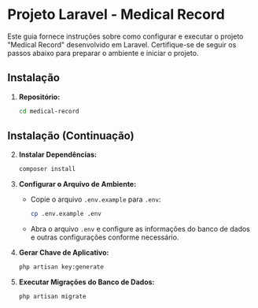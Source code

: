 # Projeto Laravel - Medical Record

Este guia fornece instruções sobre como configurar e executar o projeto "Medical Record" desenvolvido em Laravel. Certifique-se de seguir os passos abaixo para preparar o ambiente e iniciar o projeto.

## Instalação

1. **Repositório:**
   ```bash
   cd medical-record

## Instalação (Continuação)

2. **Instalar Dependências:**
   ```bash
   composer install

3. **Configurar o Arquivo de Ambiente:**
   - Copie o arquivo `.env.example` para `.env`:
     ```bash
     cp .env.example .env
     ```
   - Abra o arquivo `.env` e configure as informações do banco de dados e outras configurações conforme necessário.

4. **Gerar Chave de Aplicativo:**
   ```bash
   php artisan key:generate

5. **Executar Migrações do Banco de Dados:**
   ```bash
   php artisan migrate